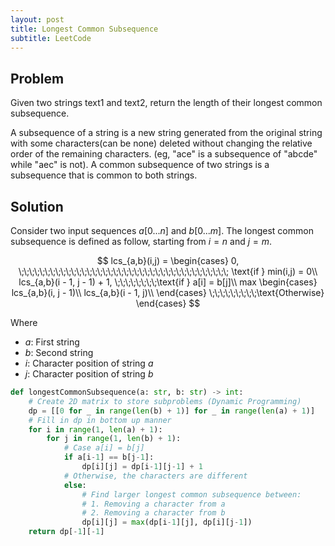 ```yaml
---
layout: post
title: Longest Common Subsequence
subtitle: LeetCode
---
```


## Problem
Given two strings text1 and text2, return the length of their longest common subsequence.

A subsequence of a string is a new string generated from the original string with some characters(can be none) deleted without changing the relative order of the remaining characters. (eg, "ace" is a subsequence of "abcde" while "aec" is not). A common subsequence of two strings is a subsequence that is common to both strings.

## Solution

Consider two input sequences $a[0...n]$ and $b[0...m]$. The longest common subsequence is defined as follow, starting from $i = n$ and $j = m$.

$$
lcs_{a,b}(i,j) =
\begin{cases}
0,
\;\;\;\;\;\;\;\;\;\;\;\;\;\;\;\;\;\;\;\;\;\;\;\;\;\;\;\;\;\;\;\;\;\;\;\;\;\;\;\;
\text{if } min(i,j) = 0\\
lcs_{a,b}(i - 1, j - 1) + 1,
\;\;\;\;\;\;\;\;\text{if } a[i] = b[j]\\
max
\begin{cases}
lcs_{a,b}(i, j - 1)\\
lcs_{a,b}(i - 1, j)\\
\end{cases}
\;\;\;\;\;\;\;\;\;\text{Otherwise}
\end{cases}
$$

Where
* $a$: First string
* $b$: Second string
* $i$: Character position of string $a$
* $j$: Character position of string $b$

```python
def longestCommonSubsequence(a: str, b: str) -> int:
    # Create 2D matrix to store subproblems (Dynamic Programming)
    dp = [[0 for _ in range(len(b) + 1)] for _ in range(len(a) + 1)]
    # Fill in dp in bottom up manner
    for i in range(1, len(a) + 1):
        for j in range(1, len(b) + 1):
            # Case a[i] = b[j]
            if a[i-1] == b[j-1]:
                dp[i][j] = dp[i-1][j-1] + 1
            # Otherwise, the characters are different
            else:
                # Find larger longest common subsequence between:
                # 1. Removing a character from a
                # 2. Removing a character from b
                dp[i][j] = max(dp[i-1][j], dp[i][j-1])
    return dp[-1][-1]
```
